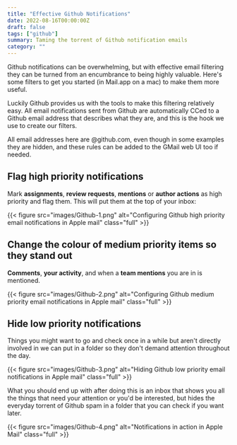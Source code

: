 ```yaml
---
title: "Effective Github Notifications"
date: 2022-08-16T00:00:00Z
draft: false
tags: ["github"]
summary: Taming the torrent of Github notification emails
category: ""
---
```


Github notifications can be overwhelming, but with effective email filtering they can be turned from an encumbrance to being highly valuable. Here's some filters to get you started (in Mail.app on a mac) to make them more useful.

Luckily Github provides us with the tools to make this filtering relatively easy. All email notifications sent from Github are automatically CCed to a Github email address that describes what they are, and this is the hook we use to create our filters.

All email addresses here are @github.com, even though in some examples they are hidden, and these rules can be added to the GMail web UI too if needed.

## Flag high priority notifications

Mark __assignments__, __review requests__, __mentions__ or __author actions__ as high priority and flag them. This will put them at the top of your inbox:

{{< figure src="images/Github-1.png" alt="Configuring Github high priority email notifications in Apple mail" class="full" >}}

## Change the colour of medium priority items so they stand out

__Comments__, __your activity__, and when a __team mentions__ you are in is mentioned.

{{< figure src="images/Github-2.png" alt="Configuring Github medium priority email notifications in Apple mail" class="full" >}}

## Hide low priority notifications

Things you might want to go and check once in a while but aren't directly involved in we can put in a folder so they don't demand attention throughout the day.

{{< figure src="images/Github-3.png" alt="Hiding Github low priority email notifications in Apple mail" class="full" >}}

What you should end up with after doing this is an inbox that shows you all the things that need your attention or you'd be interested, but hides the everyday torrent of Github spam in a folder that you can check if you want later.

{{< figure src="images/Github-4.png" alt="Notifications in action in Apple Mail" class="full" >}}
